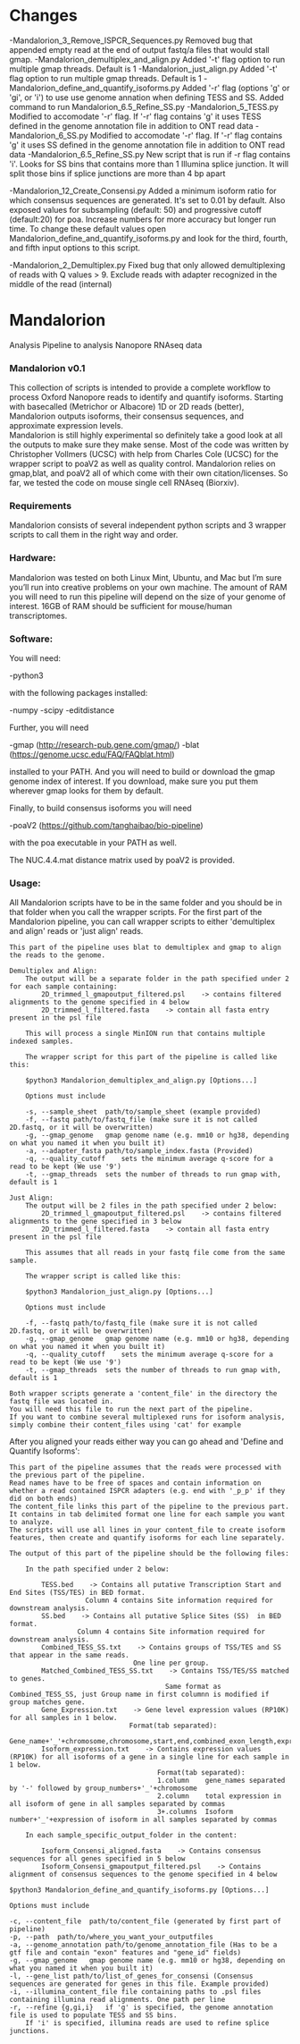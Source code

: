 # Changes

-Mandalorion_3_Remove_ISPCR_Sequences.py
    Removed bug that appended empty read at the end of output fastq/a files that would stall gmap.
-Mandalorion_demultiplex_and_align.py
    Added '-t' flag option to run multiple gmap threads. Default is 1
-Mandalorion_just_align.py
    Added '-t' flag option to run multiple gmap threads. Default is 1
-Mandalorion_define_and_quantify_isoforms.py
    Added '-r' flag (options 'g' or 'gi', or 'i') to use use genome annation when defining TESS and SS.
    Added command to run Mandalorion_6.5_Refine_SS.py
-Mandalorion_5_TESS.py
    Modified to accomodate '-r' flag. If '-r' flag contains 'g' it uses TESS defined in the genome annotation file in addition to ONT read data
-Mandalorion_6_SS.py
    Modified to accomodate '-r' flag. If '-r' flag contains 'g' it uses SS defined in the genome annotation file in addition to ONT read data
-Mandalorion_6.5_Refine_SS.py
    New script that is run if -r flag contains 'i'. 
    Looks for SS bins that contains more than 1 Illumina splice junction. 
    It will split those bins if splice junctions are more than 4 bp apart

-Mandalorion_12_Create_Consensi.py
    Added a minimum isoform ratio for which consensus sequences are generated. It's set to 0.01 by default. 
    Also exposed values for subsampling (default: 50) and progressive cutoff (default:20) for poa. Increase numbers for more accuracy but longer run time.
    To change these default values open Mandalorion_define_and_quantify_isoforms.py and look for the third, fourth, and fifth input options to this script.

-Mandalorion_2_Demultiplex.py 
    Fixed bug that only allowed demultiplexing of reads with Q values > 9.
    Exclude reads with adapter recognized in the middle of the read (internal)


# Mandalorion
Analysis Pipeline to analysis Nanopore RNAseq data

### Mandalorion v0.1 ###

This collection of scripts is intended to provide a complete workflow to process Oxford Nanopore reads to identify and quantify isoforms. 
Starting with basecalled (Metrichor or Albacore) 1D or 2D reads (better), 
Mandalorion outputs isoforms, their consensus sequences, and approximate expression levels.  
Mandalorion is still highly experimental so definitely take a good look at all the outputs to make sure they make sense.
Most of the code was written by Christopher Vollmers (UCSC) with help from Charles Cole (UCSC) for the wrapper script to poaV2 as well as quality control.
Mandalorion relies on gmap,blat, and poaV2 all of which come with their own citation/licenses.
So far, we tested the code on mouse single cell RNAseq (Biorxiv).

### Requirements ###

Mandalorion consists of several independent python scripts and 3 wrapper scripts to call them in the right way and order.  

### Hardware: ###

Mandalorion was tested on both Linux Mint, Ubuntu, and Mac but I’m sure you’ll run into creative problems on your own machine. 
The amount of RAM you will need to run this pipeline will depend on the size of your genome of interest. 
16GB of RAM should be sufficient for mouse/human transcriptomes.

### Software: ### 

You will need:

-python3

with the following packages installed:

-numpy
-scipy
-editdistance

Further, you will need

-gmap (http://research-pub.gene.com/gmap/)
-blat (https://genome.ucsc.edu/FAQ/FAQblat.html)

installed to your PATH. And you will need to build or download the gmap genome index of interest. 
If you download, make sure you put them wherever gmap looks for them by default.

Finally, to build consensus isoforms you will need 

-poaV2 (https://github.com/tanghaibao/bio-pipeline)

with the poa executable in your PATH as well.

The NUC.4.4.mat distance matrix used by poaV2 is provided.

### Usage: ### 

All Mandalorion scripts have to be in the same folder and you should be in that folder when you call the wrapper scripts.
For the first part of the Mandalorion pipeline, you can call wrapper scripts to either 'demultiplex and align' reads or 'just align' reads.


    This part of the pipeline uses blat to demultiplex and gmap to align the reads to the genome.

    Demultiplex and Align:
        The output will be a separate folder in the path specified under 2 for each sample containing:
            2D_trimmed_l_gmapoutput_filtered.psl    -> contains filtered alignments to the genome specified in 4 below
            2D_trimmed_l_filtered.fasta    -> contain all fasta entry present in the psl file

        This will process a single MinION run that contains multiple indexed samples.

        The wrapper script for this part of the pipeline is called like this:

        $python3 Mandalorion_demultiplex_and_align.py [Options...]

        Options must include

        -s, --sample_sheet	path/to/sample_sheet (example provided) 
        -f, --fastq	path/to/fastq_file (make sure it is not called 2D.fastq, or it will be overwritten)
        -g, --gmap_genome	gmap genome name (e.g. mm10 or hg38, depending on what you named it when you built it) 
        -a, --adapter_fasta	path/to/sample_index.fasta (Provided)
        -q, --quality_cutoff	sets the minimum average q-score for a read to be kept (We use '9')
        -t, --gmap_threads	sets the number of threads to run gmap with, default is 1 

    Just Align:
        The output will be 2 files in the path specified under 2 below:
            2D_trimmed_l_gmapoutput_filtered.psl    -> contains filtered alignments to the gene specified in 3 below
            2D_trimmed_l_filtered.fasta    -> contain all fasta entry present in the psl file

        This assumes that all reads in your fastq file come from the same sample.

        The wrapper script is called like this:

        $python3 Mandalorion_just_align.py [Options...]

        Options must include

        -f, --fastq	path/to/fastq_file (make sure it is not called 2D.fastq, or it will be overwritten)
        -g, --gmap_genome	gmap genome name (e.g. mm10 or hg38, depending on what you named it when you built it) 
        -q, --quality_cutoff	sets the minimum average q-score for a read to be kept (We use '9')
        -t, --gmap_threads	sets the number of threads to run gmap with, default is 1 

    Both wrapper scripts generate a 'content_file' in the directory the fastq file was located in. 
    You will need this file to run the next part of the pipeline. 
    If you want to combine several multiplexed runs for isoform analysis, simply combine their content_files using 'cat' for example

After you aligned your reads either way you can go ahead and 'Define and Quantify Isoforms':

    This part of the pipeline assumes that the reads were processed with the previous part of the pipeline. 
    Read names have to be free of spaces and contain information on whether a read contained ISPCR adapters (e.g. end with '_p_p' if they did on both ends) 
    The content_file links this part of the pipeline to the previous part. 
    It contains in tab delimited format one line for each sample you want to analyze.
    The scripts will use all lines in your content_file to create isoform features, then create and quantify isoforms for each line separately.

    The output of this part of the pipeline should be the following files:

        In the path specified under 2 below:

            TESS.bed    -> Contains all putative Transcription Start and End Sites (TSS/TES) in BED format. 
                       Column 4 contains Site information required for downstream analysis.
            SS.bed    -> Contains all putative Splice Sites (SS)  in BED format. 
                     Column 4 contains Site information required for downstream analysis.
            Combined_TESS_SS.txt    -> Contains groups of TSS/TES and SS that appear in the same reads. 
                                   One line per group.    
            Matched_Combined_TESS_SS.txt    -> Contains TSS/TES/SS matched to genes. 
                                           Same format as Combined_TESS_SS, just Group name in first columnn is modified if group matches gene.
            Gene_Expression.txt    -> Gene level expression values (RP10K) for all samples in 1 below. 
                                  Format(tab separated): 
                                  Gene_name+'_'+chromosome,chromosome,start,end,combined_exon_length,expression_sample_1,expression_sample_2,...
            Isoform_expression.txt    -> Contains expression values (RP10K) for all isoforms of a gene in a single line for each sample in 1 below. 
                                         Format(tab separated):
                                         1.column    gene_names separated by '-' followed by group_numbers+'_'+chromosome
                                         2.column    total expression in all isoform of gene in all samples separated by commas
                                         3+.columns  Isoform number+'_'+expression of isoform in all samples separated by commas

        In each sample_specific_output_folder in the content:

            Isoform_Consensi_aligned.fasta    -> Contains consensus sequences for all genes specified in 5 below
            Isoform_Consensi_gmapoutput_filtered.psl    -> Contains alignment of consensus sequences to the genome specified in 4 below
 
    $python3 Mandalorion_define_and_quantify_isoforms.py [Options...]

    Options must include

    -c, --content_file	path/to/content_file (generated by first part of pipeline) 
    -p, --path	path/to/where_you_want_your_outputfiles 
    -a, --genome_annotation	path/to/genome_annotation_file (Has to be a gtf file and contain "exon" features and "gene_id" fields) 
    -g, --gmap_genome	gmap genome name (e.g. mm10 or hg38, depending on what you named it when you built it) 
    -l, --gene_list	path/to/list_of_genes_for_consensi (Consensus sequences are generated for genes in this file. Example provided)
    -i, --illumina_content_file	file containing paths to .psl files containing illumina read alignments. One path per line
    -r, --refine {g,gi,i}	if 'g' is specified, the genome annotation file is used to populate TESS and SS bins. 
		If 'i' is specified, illumina reads are used to refine splice junctions. 

